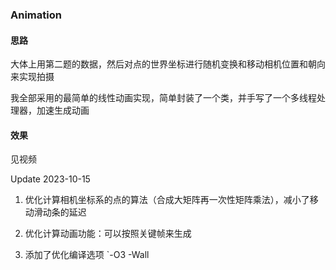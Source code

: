 ### Animation

#### 思路

大体上用第二题的数据，然后对点的世界坐标进行随机变换和移动相机位置和朝向来实现拍摄

我全部采用的最简单的线性动画实现，简单封装了一个类，并手写了一个多线程处理器，加速生成动画

#### 效果

见视频



Update 2023-10-15

1. 优化计算相机坐标系的点的算法（合成大矩阵再一次性矩阵乘法），减小了移动滑动条的延迟

2. 优化计算动画功能：可以按照关键帧来生成

3. 添加了优化编译选项 `-O3 -Wall
